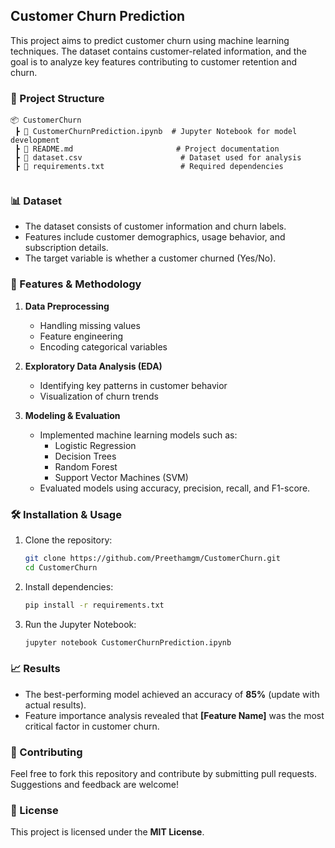 ## Customer Churn Prediction

This project aims to predict customer churn using machine learning techniques. The dataset contains customer-related information, and the goal is to analyze key features contributing to customer retention and churn.

### 📂 Project Structure
```
📦 CustomerChurn
 ┣ 📜 CustomerChurnPrediction.ipynb  # Jupyter Notebook for model development
 ┣ 📜 README.md                       # Project documentation
 ┣ 📜 dataset.csv                      # Dataset used for analysis
 ┣ 📜 requirements.txt                 # Required dependencies
 
```

### 📊 Dataset
- The dataset consists of customer information and churn labels.
- Features include customer demographics, usage behavior, and subscription details.
- The target variable is whether a customer churned (Yes/No).

### 🚀 Features & Methodology
1. **Data Preprocessing**
   - Handling missing values
   - Feature engineering
   - Encoding categorical variables

2. **Exploratory Data Analysis (EDA)**
   - Identifying key patterns in customer behavior
   - Visualization of churn trends

3. **Modeling & Evaluation**
   - Implemented machine learning models such as:
     - Logistic Regression
     - Decision Trees
     - Random Forest
     - Support Vector Machines (SVM)
   - Evaluated models using accuracy, precision, recall, and F1-score.

### 🛠 Installation & Usage
1. Clone the repository:
   ```bash
   git clone https://github.com/Preethamgm/CustomerChurn.git
   cd CustomerChurn
   ```
2. Install dependencies:
   ```bash
   pip install -r requirements.txt
   ```
3. Run the Jupyter Notebook:
   ```bash
   jupyter notebook CustomerChurnPrediction.ipynb
   ```

### 📈 Results
- The best-performing model achieved an accuracy of **85%** (update with actual results).
- Feature importance analysis revealed that **[Feature Name]** was the most critical factor in customer churn.

### 🤝 Contributing
Feel free to fork this repository and contribute by submitting pull requests. Suggestions and feedback are welcome!

### 📜 License
This project is licensed under the **MIT License**.
